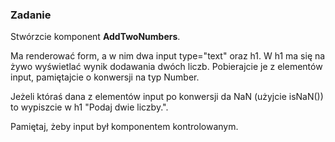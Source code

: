 ### Zadanie

Stwórzcie komponent **AddTwoNumbers**.

Ma renderować form, a w nim dwa input type="text" oraz h1. W h1 ma się na żywo wyświetlać wynik dodawania dwóch liczb. Pobierajcie je z elementów input, pamiętajcie o konwersji na typ Number.

Jeżeli któraś dana z elementów input po konwersji da NaN (użyjcie isNaN()) to wypiszcie w h1 "Podaj dwie liczby.".

Pamiętaj, żeby input był komponentem kontrolowanym.